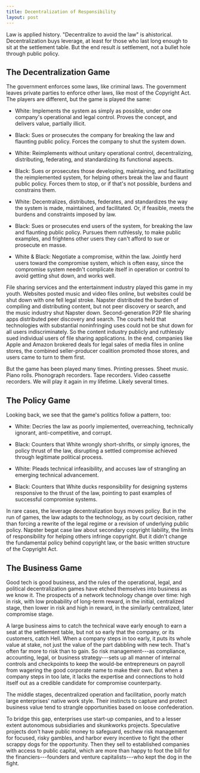 ```yaml
---
title: Decentralization of Responsibility
layout: post
---
```


Law is applied history.  "Decentralize to avoid the law" is ahistorical.  Decentralization buys leverage, at least for those who last long enough to sit at the settlement table.  But the end result _is_ settlement, not a bullet hole through public policy.

## The Decentralization Game

The government enforces some laws, like criminal laws.  The government leaves private parties to enforce other laws, like most of the Copyright Act.  The players are different, but the game is played the same:

- White:  Implements the system as simply as possible, under one company's operational and legal control.  Proves the concept, and delivers value, partially illicit.

- Black:  Sues or prosecutes the company for breaking the law and flaunting public policy.  Forces the company to shut the system down.

- White:  Reimplements without unitary operational control,  decentralizing, distributing, federating, and standardizing its functional aspects.

- Black:  Sues or prosecutes those developing, maintaining, and facilitating the reimplemented system, for helping others break the law and flaunt public policy.  Forces them to stop, or if that's not possible, burdens and constrains them.

- White:  Decentralizes, distributes, federates, and standardizes the way the system is made, maintained, and facilitated.  Or, if feasible, meets the burdens and constraints imposed by law.

- Black:  Sues or prosecutes end users of the system, for breaking the law and flaunting public policy.  Pursues them ruthlessly, to make public examples, and frightens other users they can't afford to sue or prosecute en masse.

- White & Black:  Negotiate a compromise, within the law.  Jointly herd users toward the compromise system, which is often easy, since the compromise system needn't complicate itself in operation or control to avoid getting shut down, and works well.

File sharing services and the entertainment industry played this game in my youth.  Websites posted music and video files online, but websites could be shut down with one fell legal stroke.  Napster distributed the burden of compiling and distributing content, but not peer discovery or search, and the music industry shut Napster down.  Second-generation P2P file sharing apps distributed peer discovery and search.  The courts held that technologies with substantial noninfringing uses could not be shut down for all users indiscriminately.  So the content industry publicly and ruthlessly sued individual users of file sharing applications.  In the end, companies like Apple and Amazon brokered deals for legal sales of media files in online stores, the combined seller-producer coalition promoted those stores, and users came to turn to them first.

But the game has been played many times.  Printing presses.  Sheet music.  Piano rolls.  Phonograph recorders.  Tape recorders.  Video cassette recorders.  We will play it again in my lifetime.  Likely several times.

## The Policy Game

Looking back, we see that the game's politics follow a pattern, too:

- White:  Decries the law as poorly implemented, overreaching, technically ignorant, anti-competitive, and corrupt.

- Black:  Counters that White wrongly short-shrifts, or simply ignores, the policy thrust of the law, disrupting a settled compromise achieved through legitimate political process.

- White:  Pleads technical infeasibility, and accuses law of strangling an emerging technical advancement.

- Black:  Counters that White ducks responsibility for designing systems responsive to the thrust of the law, pointing to past examples of successful compromise systems.

In rare cases, the leverage decentralization buys moves policy.  But in the run of games, the law adapts to the technology, as by court decision, rather than forcing a rewrite of the legal regime or a revision of underlying public policy.  Napster begat case law about secondary copyright liability, the limits of responsibility for helping others infringe copyright.  But it didn't change the fundamental policy behind copyright law, or the basic written structure of the Copyright Act.

## The Business Game

Good tech is good business, and the rules of the operational, legal, and political decentralization games have etched themselves into business as we know it.  The prospects of a network technology change over time:  high in risk, with low probability of long-term reward, in the initial, centralized stage, then lower in risk and high in reward, in the similarly centralized, later compromise stage.

A large business aims to catch the technical wave early enough to earn a seat at the settlement table, but not so early that the company, or its customers, catch Hell.  When a company steps in too early, it puts its whole value at stake, not just the value of the part dabbling with new tech.  That's often far more to risk than to gain.  So risk management---as compliance, accounting, legal, or business strategy---sets up all manner of internal controls and checkpoints to keep the would-be entrepreneurs on payroll from wagering the good corporate name to make their own.  But when a company steps in too late, it lacks the expertise and connections to hold itself out as a credible candidate for compromise counterparty.

The middle stages, decentralized operation and facilitation, poorly match large enterprises' native work style.  Their instincts to capture and protect business value tend to strangle opportunities based on loose confederation.

To bridge this gap, enterprises use start-up companies, and to a lesser extent autonomous subsidiaries and skunkworks projects.  Speculative projects don't have public money to safeguard, eschew risk management for focused, risky gambles, and harbor every incentive to fight the other scrappy dogs for the opportunity.  Then they sell to established companies with access to public capital, which are more than happy to foot the bill for the financiers---founders and venture capitalists---who kept the dog in the fight.
